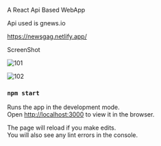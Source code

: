 A React Api Based WebApp 

Api used is gnews.io

https://newsgag.netlify.app/

ScreenShot

![101](https://user-images.githubusercontent.com/54734662/128344099-7ba0592a-ba94-435a-8016-62ecbfe9f07d.png)

![102](https://user-images.githubusercontent.com/54734662/128344120-4d0b429d-97c4-4f08-9a5d-53f71be310aa.png)



### `npm start`

Runs the app in the development mode.<br />
Open [http://localhost:3000](http://localhost:3000) to view it in the browser.

The page will reload if you make edits.<br />
You will also see any lint errors in the console.

